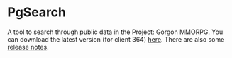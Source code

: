 # PgSearch

A tool to search through public data in the Project: Gorgon MMORPG. You can download the latest version (for client 364) [here](https://github.com/dlebansais/PgSearch-Disclosed/releases/download/v1.1.364.581/PgSearch.exe).
There are also some [release notes](https://github.com/dlebansais/PgSearch-Disclosed/blob/master/ReleaseNotes.md).
